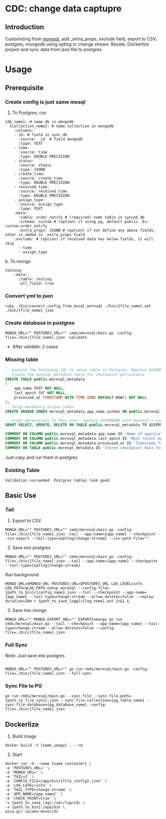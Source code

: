 # CDC: change data captupre

## Introduction

Customizing from [moresql](https://github.com/zph/moresql), add \_extra_props, exclude field, export to CSV, postgres, mongodb using optlog or change stream.
Beside, Dockerlize project and sync data from json file to postgres.

# Usage

## Prerequisite

### Create config is just same mosql

1. To Postgres, csv

```
{db_name}: # name db in mongodb
  {collection_name}: # name collection in mongodb
    :columns:
    - id: # field in sync db
      :source: _id  # field mongodb
      :type: TEXT
    - time:
      :source: time
      :type: DOUBLE PRECISION
    - status:
      :source: status
      :type: JSONB
    - create_time:
      :source: create_time
      :type: DOUBLE PRECISION
    - received_time:
      :source: received_time
      :type: DOUBLE PRECISION
    - assign_type:
      :source: assign_type
      :type: TEXT
    :meta:
      :table: order_notify # (required) name table in synced db
      :schema: custom # (option) if using pg, default public. Ex: custom.order_notify
      :extra_props: JSONB # (option) if not define any above fields, other is added in _extra_props field
    :exclude: # (option) if received data has below fields, it will skip
      - time
      - assign_type
```

b. To mongo

```
testing:
    :meta:
      :table: testing
      :all_field: true
```

### Convert yml to json

```
ruby ./bin/convert_config_from_mosql_moresql ./bin/{file_name}.yml ./bin/{file_name}.json
```

### Create database in postgres

```
MONGO_URL="" POSTGRES_URL="" cmds/moresql/main.go -config-file=./bin/{file_name}.json -validate
```

- After validate: 2 cases

### Missing table

```sql
-- Execute the following SQL to setup table in Postgres. Replace $USERNAME with the moresql user.
-- create the moresql_metadata table for checkpoint persistance
CREATE TABLE public.moresql_metadata
(
    app_name TEXT NOT NULL,
    last_epoch INT NOT NULL,
    processed_at TIMESTAMP WITH TIME ZONE DEFAULT NOW() NOT NULL
);
-- Setup mandatory unique index
CREATE UNIQUE INDEX moresql_metadata_app_name_uindex ON public.moresql_metadata (app_name);

-- Grant permissions to this user, replace $USERNAME with moresql's user
GRANT SELECT, UPDATE, DELETE ON TABLE public.moresql_metadata TO $USERNAME;

COMMENT ON COLUMN public.moresql_metadata.app_name IS 'Name of application. Used for circumstances where multiple apps stream to same PG instance.';
COMMENT ON COLUMN public.moresql_metadata.last_epoch IS 'Most recent epoch processed from Mongo';
COMMENT ON COLUMN public.moresql_metadata.processed_at IS 'Timestamp for when the last epoch was processed at';
COMMENT ON TABLE public.moresql_metadata IS 'Stores checkpoint data for MoreSQL (mongo->pg) streaming';
```

Just copy and run them in postgres

### Existing Table

```
Validation succeeded. Postgres tables look good.
```

## Basic Use

### Tail

1. Export to CSV

```
MONGO_URL="" POSTGRES_URL="" cmds/moresql/main.go -config-file=./bin/{file_name}.json -tail --app-name={app_name} --checkpoint --csv-export --tail-type={optlog|change-stream} --csv-path-file=""
```

2. Save into postgres

```
MONGO_URL="" POSTGRES_URL="" cmds/moresql/main.go -config-file=./bin/{file_name}.json --tail --app-name={app_name} --checkpoint --tail-type={optlog|change-stream}
```

Run background

```
MONGO_URL=$MONGO_URL POSTGRES_URL=$POSTGRES_URL LOG_LEVEL=info LOG_PATH=$LOG_PATH nohup moresql --config-file={path_to_bin}/{config_name}.json --tail --checkpoint --app-name={app_name} --tail-type=change-stream --allow-deletes=false --replay-duration=20m > {path_to_save_logg}/{log_name}.out 2>&1 &
```

3. Save into mongo

```
MONGO_URL="" MONGO_EXPORT_URL="" EXPORTS=mongo go run cmds/moresql/main.go --tail --checkpoint --app-name={app_name} --tail-type=change-stream --allow-deletes=false --config-file=./bin/{file_name}.json
```

### Full Sync

Note: Just save into postgres

```

MONGO_URL="" POSTGRES_URL="" go run cmds/moresql/main.go -config-file=./bin/{file_name}.json --full-sync
```

### Sync File to PG

```
go run cmds/moresql/main.go --sync-file --sync-file-path={path_to_file_sync}.json --sync-file-collection={pg_table_name} --sync-file-database={pg_database_name} -config-file=./bin/{file_name}.json
```

## Dockerlize

1. Build image

```
docker build -t {name_image} . --rm
```

2. Start

```
docker run -d --name {name_container} \
-e 'POSTGRES_URL=' \
-e 'MONGO_URL=' \
-e 'TAIL=1' \
-e 'CONFIG_FILE=/app/bin/{file_config}.json' \
-e 'LOG_LEVEL=info' \
-e 'TAIL_TYPE=change-stream' \
-e 'APP_NAME={app_name}' \
-e 'CHECK_POINT=true' \
-v {path_to_save_log}:/var/log/cdc \
-v {path_to_bin}:/app/bin \
asia.gcr.io/aha-move/cdc
```
